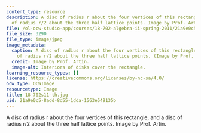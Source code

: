 ```yaml
---
content_type: resource
description: A disc of radius r about the four vertices of this rectangle, and a disc
  of radius r/2 about the three half lattice points. Image by Prof. Artin.
file: /ol-ocw-studio-app/courses/18-702-algebra-ii-spring-2011/21a9e0c58add8d551dda1563e549135b_18-702s11-th.jpg
file_size: 3290
file_type: image/jpeg
image_metadata:
  caption: A disc of radius r about the four vertices of this rectangle, and a disc
    of radius r/2 about the three half lattice points. (Image by Prof. Artin.)
  credit: Image by Prof. Artin.
  image-alt: Interiors of disks cover the rectangle.
learning_resource_types: []
license: https://creativecommons.org/licenses/by-nc-sa/4.0/
ocw_type: OCWImage
resourcetype: Image
title: 18-702s11-th.jpg
uid: 21a9e0c5-8add-8d55-1dda-1563e549135b
---
```

A disc of radius r about the four vertices of this rectangle, and a disc of radius r/2 about the three half lattice points. Image by Prof. Artin.